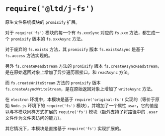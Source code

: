 # `require('@ltd/j-fs')`

原生文件系统模块的 `promisify` 扩展。

对于 `require('fs')` 模块的每一个有 `fs.xxxSync` 对应的 `fs.xxx` 方法，都生成一个 `promisify` 版本的 `fs.xxxAsync` 方法。

对于废弃的 `fs.exists` 方法，其 `promisify` 版本 `fs.existsAsync` 是基于 `fs.access` 方法实现的。

另外 `fs.createReadStream` 方法的 `promisify` 版本 `fs.createAsyncReadStream`，是在原始返回对象上增加了异步遍历器接口，和 `readAsync` 方法。

而 `fs.createWriteStream` 方法的 `promisify` 版本 `fs.createAsyncWriteStream`，是在原始返回对象上增加了 `writeAsync` 方法。

在 `electron` 环境中，本模块是基于 `require('original-fs')` 实现的（等价于原始 `Node.js` 环境下的 `require('fs')` 模块），并增加了一个属性 `asar`，它的值是以与本模块同样方式扩展的 `require('fs')` 模块（额外支持了将路径中的 `.asar` 文件作为文件夹访问的能力）。

其它情况下，本模块是直接基于 `require('fs')` 实现扩展的。
